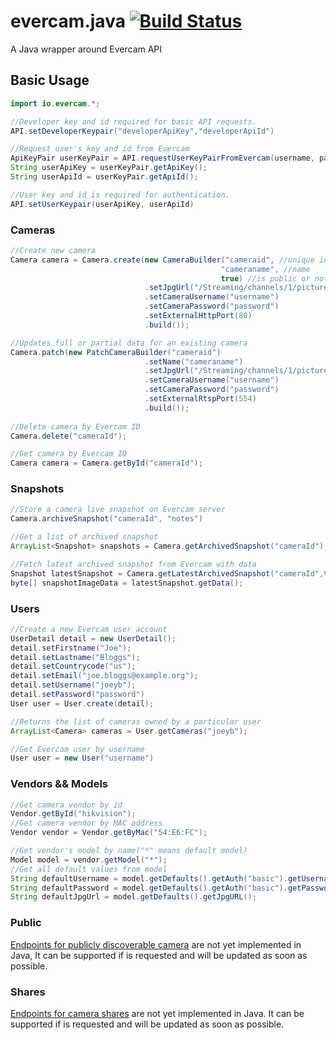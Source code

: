 # evercam.java [![Build Status](https://travis-ci.org/evercam/evercam.java.png)](https://travis-ci.org/evercam/evercam.java)

A Java wrapper around Evercam API

## Basic Usage
```java
import io.evercam.*;

//Developer key and id required for basic API requests.
API.setDeveloperKeypair("developerApiKey","developerApiId")

//Request user's key and id from Evercam
ApiKeyPair userKeyPair = API.requestUserKeyPairFromEvercam(username, password);
String userApiKey = userKeyPair.getApiKey();
String userApiId = userKeyPair.getApiId();

//User key and id is required for authentication.
API.setUserKeypair(userApiKey, userApiId)
```
### Cameras
```java
//Create new camera
Camera camera = Camera.create(new CameraBuilder("cameraid", //unique id
                                               "cameraname", //name
                                               true) //is public or not
                              .setJpgUrl("/Streaming/channels/1/picture")
                              .setCameraUsername("username")
                              .setCameraPassword("password")
                              .setExternalHttpPort(80)
                              .build());

//Updates full or partial data for an existing camera
Camera.patch(new PatchCameraBuilder("cameraid")
                              .setName("cameraname")
                              .setJpgUrl("/Streaming/channels/1/picture")
                              .setCameraUsername("username")
                              .setCameraPassword("password")
                              .setExternalRtspPort(554)
                              .build());
                              
//Delete camera by Evercam ID
Camera.delete("cameraId");

//Get camera by Evercam ID
Camera camera = Camera.getById("cameraId");
```
### Snapshots
```java
//Store a camera live snapshot on Evercam server
Camera.archiveSnapshot("cameraId", "notes")

//Get a list of archived snapshot
ArrayList<Snapshot> snapshots = Camera.getArchivedSnapshot("cameraId");

//Fetch latest archived snapshot from Evercam with data
Snapshot latestSnapshot = Camera.getLatestArchivedSnapshot("cameraId",true).
byte[] snapshotImageData = latestSnapshot.getData();
```
### Users
```java
//Create a new Evercam user account
UserDetail detail = new UserDetail();
detail.setFirstname("Joe");
detail.setLastname("Bloggs");
detail.setCountrycode("us");
detail.setEmail("joe.bloggs@example.org");
detail.setUsername("joeyb");
detail.setPassword("password")
User user = User.create(detail);

//Returns the list of cameras owned by a particular user
ArrayList<Camera> cameras = User.getCameras("joeyb");

//Get Evercam user by username
User user = new User("username")
```
### Vendors && Models
```java
//Get camera vendor by id
Vendor.getById("hikvision");
//Get camera vendor by MAC address
Vendor vendor = Vendor.getByMac("54:E6:FC");

//Get vendor's model by name("*" means default model)
Model model = vendor.getModel("*");
//Get all default values from model
String defaultUsername = model.getDefaults().getAuth("basic").getUsername();
String defaultPassword = model.getDefaults().getAuth("basic").getPassword();
String defaultJpgUrl = model.getDefaults().getJpgURL();
```
### Public
[Endpoints for publicly discoverable camera](https://dashboard.evercam.io/dev#!/public) are not yet implemented in Java, It can be supported if is requested and will be updated as soon as possible.
### Shares
[Endpoints for camera shares](https://dashboard.evercam.io/dev#!/shares) are not yet implemented in Java. It can be supported if is requested and will be updated as soon as possible.
